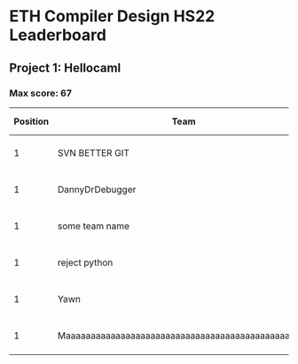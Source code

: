 # ETH Compiler Design HS22 Leaderboard

## Project 1: Hellocaml

### Max score: 67

| Position | Team | Score | % Score | Passing | Failing | First best submission |
| --- | --- | --- | --- | --- | --- | --- |
| 1| SVN BETTER GIT | 67 | 100 | 76 | 0 | 28.9.2022, 08:45:20 (UTC) |
| 1| DannyDrDebugger | 67 | 100 | 101 | 0 | 28.9.2022, 10:34:52 (UTC) |
| 1| some team name | 67 | 100 | 0 | 67 | 28.9.2022, 14:41:50 (UTC) |
| 1| reject python | 67 | 100 | 75 | 0 | 28.9.2022, 18:36:12 (UTC) |
| 1| Yawn | 67 | 100 | 235 | 0 | 1.10.2022, 17:04:57 (UTC) |
| 1| Maaaaaaaaaaaaaaaaaaaaaaaaaaaaaaaaaaaaaaaaaaaaaaaaa | 67 | 100 | 5032 | 0 | 1.10.2022, 17:40:44 (UTC) |


